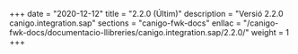 +++
date        = "2020-12-12"
title       = "2.2.0 (Últim)"
description = "Versió 2.2.0 canigo.integration.sap"
sections    = "canigo-fwk-docs"
enllac		= "/canigo-fwk-docs/documentacio-llibreries/canigo.integration.sap/2.2.0/"
weight		= 1
+++
